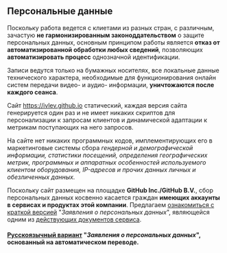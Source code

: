 ## Персональные данные

Поскольку работа ведется с клиетами из разных стран, с различным, зачастую **не гармонизированным законоддательством** о защите персональных данных, основным принципом работы является **отказ от автоматизированной обработки любых сведений**, позволяющих **автоматизировать процесс** однозначной идентификации.

Записи ведутся только на бумажных носителях, все локальные данные технического характера, необходимые для функционирования онлайн систем передачи видео- и аудио- информации, **уничтожаются после каждого сеанса**.

Сайт https://ivlev.github.io статический, каждая версия сайта генерируется один раз и не имеет никаких скриптов для персонализации к запросам клиентов и динамической адаптации к метрикам поступающих на него запросов.

На сайте нет никаких программных кодов, имплементирующих его в маркетинговые системы сбора *гендерной и демографической информации, статистики посещений, определения географических метрик, программных и аппаратных особенностей используемого клиентом оборудования, IP-адресов и прочих данных личных и обезличенных данных.*

Поскольку сайт размещен на площадке **GitHub Inc./GitHub B.V.**, сбор персональных данных косвенно касается граждан **имеющих аккаунты в сервисах и продуктах этой компании**. Предлагаем [ознакомиться с краткой версией](https://docs.github.com/en/site-policy/privacy-policies/github-privacy-statement) "*Заявления о персональных данных*", являющейся одним из [действующих документов сервиса](https://docs.github.com/en).

#### [Русскоязычный вариант](https://ivlev.github.io/github/) "*Заявления о персональных данных*", основанный на автоматическом переводе. 